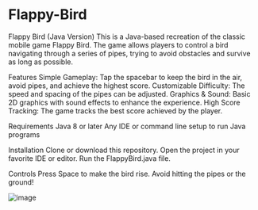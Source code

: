 # Flappy-Bird

Flappy Bird (Java Version)
This is a Java-based recreation of the classic mobile game Flappy Bird. The game allows players to control a bird navigating through a series of pipes, trying to avoid obstacles and survive as long as possible.

Features
Simple Gameplay: Tap the spacebar to keep the bird in the air, avoid pipes, and achieve the highest score.
Customizable Difficulty: The speed and spacing of the pipes can be adjusted.
Graphics & Sound: Basic 2D graphics with sound effects to enhance the experience.
High Score Tracking: The game tracks the best score achieved by the player.


Requirements
Java 8 or later
Any IDE or command line setup to run Java programs

Installation
Clone or download this repository.
Open the project in your favorite IDE or editor.
Run the FlappyBird.java file.

Controls
Press Space to make the bird rise.
Avoid hitting the pipes or the ground!


![image](https://github.com/user-attachments/assets/f73e7bd0-23a4-44c6-86fd-593dac5953b2)
